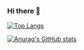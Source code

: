 ### Hi there 👋



[![Top Langs](https://github-readme-stats.vercel.app/api/top-langs/?username=fkozlicki&layout=compact)](https://github.com/fkozlicki/github-readme-stats)


[![Anurag's GitHub stats](https://github-readme-stats.vercel.app/api?username=fkozlicki)](https://github.com/fkozlicki/github-readme-stats)
<!--
**fkozlicki/fkozlicki** is a ✨ _special_ ✨ repository because its `README.md` (this file) appears on your GitHub profile.

Here are some ideas to get you started:

- 🔭 I’m currently working on ...
- 🌱 I’m currently learning ...
- 👯 I’m looking to collaborate on ...
- 🤔 I’m looking for help with ...
- 💬 Ask me about ...
- 📫 How to reach me: ...
- 😄 Pronouns: ...
- ⚡ Fun fact: ...
-->
